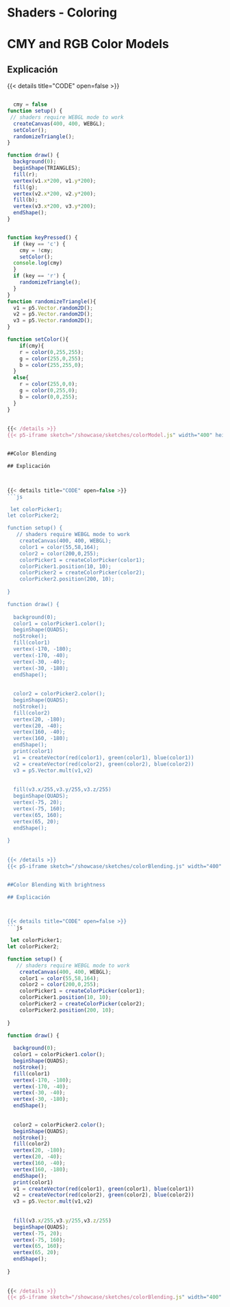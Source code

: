 # Shaders - Coloring
# CMY and RGB  Color Models

## Explicación



{{< details title="CODE" open=false >}}
```js

  cmy = false
function setup() {
 // shaders require WEBGL mode to work
  createCanvas(400, 400, WEBGL);
  setColor();
  randomizeTriangle();
}

function draw() {
  background(0);
  beginShape(TRIANGLES);
  fill(r);
  vertex(v1.x*200, v1.y*200);
  fill(g);
  vertex(v2.x*200, v2.y*200);
  fill(b);
  vertex(v3.x*200, v3.y*200);
  endShape();
}


function keyPressed() {
  if (key == 'c') {
    cmy = !cmy;
    setColor();
  console.log(cmy)
  }
  if (key == 'r') {
    randomizeTriangle();
  }
}
function randomizeTriangle(){
  v1 = p5.Vector.random2D();
  v2 = p5.Vector.random2D();
  v3 = p5.Vector.random2D();
}

function setColor(){
    if(cmy){
    r = color(0,255,255);
    g = color(255,0,255);
    b = color(255,255,0);
  }
  else{    
    r = color(255,0,0);
    g = color(0,255,0);
    b = color(0,0,255);
  }
}
    
  
{{< /details >}}
{{< p5-iframe sketch="/showcase/sketches/colorModel.js" width="400" height="400" >}}


##Color Blending

## Explicación



{{< details title="CODE" open=false >}}
```js

 let colorPicker1;
let colorPicker2;

function setup() {
   // shaders require WEBGL mode to work
    createCanvas(400, 400, WEBGL);
    color1 = color(55,58,164);
    color2 = color(200,0,255);
    colorPicker1 = createColorPicker(color1);
    colorPicker1.position(10, 10);  
    colorPicker2 = createColorPicker(color2);
    colorPicker2.position(200, 10);
  
}

function draw() {
  
  background(0);
  color1 = colorPicker1.color();
  beginShape(QUADS);
  noStroke();
  fill(color1)
  vertex(-170, -180);
  vertex(-170, -40);
  vertex(-30, -40);
  vertex(-30, -180);
  endShape();
  
  
  color2 = colorPicker2.color();
  beginShape(QUADS);
  noStroke();
  fill(color2)
  vertex(20, -180);
  vertex(20, -40);
  vertex(160, -40);
  vertex(160, -180);
  endShape();
  print(color1)
  v1 = createVector(red(color1), green(color1), blue(color1))
  v2 = createVector(red(color2), green(color2), blue(color2))
  v3 = p5.Vector.mult(v1,v2)
  
  
  fill(v3.x/255,v3.y/255,v3.z/255)
  beginShape(QUADS);
  vertex(-75, 20);
  vertex(-75, 160);
  vertex(65, 160);
  vertex(65, 20);
  endShape();
  
}
    
  
{{< /details >}}
{{< p5-iframe sketch="/showcase/sketches/colorBlending.js" width="400" height="400" >}}


##Color Blending With brightness

## Explicación



{{< details title="CODE" open=false >}}
```js

 let colorPicker1;
let colorPicker2;

function setup() {
   // shaders require WEBGL mode to work
    createCanvas(400, 400, WEBGL);
    color1 = color(55,58,164);
    color2 = color(200,0,255);
    colorPicker1 = createColorPicker(color1);
    colorPicker1.position(10, 10);  
    colorPicker2 = createColorPicker(color2);
    colorPicker2.position(200, 10);
  
}

function draw() {
  
  background(0);
  color1 = colorPicker1.color();
  beginShape(QUADS);
  noStroke();
  fill(color1)
  vertex(-170, -180);
  vertex(-170, -40);
  vertex(-30, -40);
  vertex(-30, -180);
  endShape();
  
  
  color2 = colorPicker2.color();
  beginShape(QUADS);
  noStroke();
  fill(color2)
  vertex(20, -180);
  vertex(20, -40);
  vertex(160, -40);
  vertex(160, -180);
  endShape();
  print(color1)
  v1 = createVector(red(color1), green(color1), blue(color1))
  v2 = createVector(red(color2), green(color2), blue(color2))
  v3 = p5.Vector.mult(v1,v2)
  
  
  fill(v3.x/255,v3.y/255,v3.z/255)
  beginShape(QUADS);
  vertex(-75, 20);
  vertex(-75, 160);
  vertex(65, 160);
  vertex(65, 20);
  endShape();
  
}
    
  
{{< /details >}}
{{< p5-iframe sketch="/showcase/sketches/colorBlending.js" width="400" height="400" >}} 